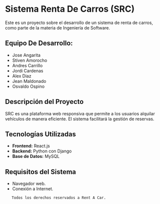 # Sistema Renta De Carros (SRC)

Este es un proyecto sobre el desarrollo de un sistema de renta de carros, como parte de la materia de Ingeniería de Software.

## Equipo De Desarrollo:
* Jose Angarita
* Stiven Amorocho
* Andres Carrillo
* Jordi Cardenas
* Alex Diaz
* Jean Maldonado
* Osvaldo Ospino

## Descripción del Proyecto
SRC es una plataforma web responsiva que permite a los usuarios alquilar vehículos de manera eficiente. El sistema facilitará la gestión de reservas.

## Tecnologías Utilizadas
- **Frontend:** React.js
- **Backend:** Python con Django
- **Base de Datos:** MySQL

## Requisitos del Sistema
- Navegador web.
- Conexión a Internet.

```bash
   Todos los derechos reservados a Rent A Car.
   ```